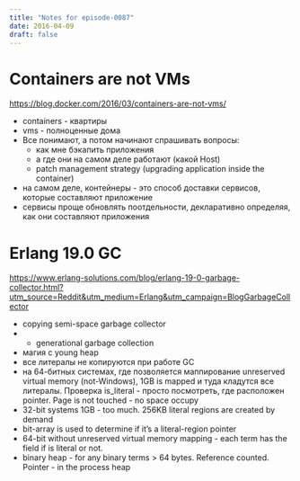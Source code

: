 ```yaml
---
title: "Notes for episode-0087"
date: 2016-04-09
draft: false
---
```


# Containers are not VMs
https://blog.docker.com/2016/03/containers-are-not-vms/ 

- containers - квартиры
- vms - полноценные дома
- Все понимают, а потом начинают спрашивать вопросы:
    - как мне бэкапить приложения
    - а где они на самом деле работают (какой Host)
    - patch management strategy (upgrading application inside the container)
- на самом деле, контейнеры - это способ доставки сервисов, которые составляют приложение
- сервисы проще обновлять поотдельности, декларативно определяя, как они составляют приложения


# Erlang 19.0 GC
https://www.erlang-solutions.com/blog/erlang-19-0-garbage-collector.html?utm_source=Reddit&utm_medium=Erlang&utm_campaign=BlogGarbageCollector 

- copying semi-space garbage collector
- + generational garbage collection
- магия с young heap
- все литералы не копируются при работе GC
- на 64-битных системах, где позволяется маппирование unreserved virtual memory (not-Windows), 1GB is mapped и туда кладутся все литералы. Проверка is_literal - просто посмотреть, где расположен pointer. Page is not touched - no space occupy
- 32-bit systems 1GB - too much. 256KB literal regions are created by demand
- bit-array is used to determine if it’s a literal-region pointer
- 64-bit without unreserved virtual memory mapping - each term has the field if is literal or not.
- binary heap - for any binary terms > 64 bytes. Reference counted. Pointer - in the process heap
